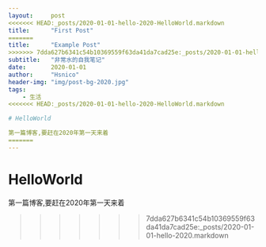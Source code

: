 ```yaml
---
layout:     post
<<<<<<< HEAD:_posts/2020-01-01-hello-2020-HelloWorld.markdown
title:      "First Post"
=======
title:      "Example Post"
>>>>>>> 7dda627b6341c54b10369559f63da41da7cad25e:_posts/2020-01-01-hello-2020.markdown
subtitle:   "非常水的自我笔记"
date:       2020-01-01
author:     "Hsnico"
header-img: "img/post-bg-2020.jpg"
tags:
    - 生活
<<<<<<< HEAD:_posts/2020-01-01-hello-2020-HelloWorld.markdown

# HelloWorld

第一篇博客,要赶在2020年第一天来着
=======
---
```


# HelloWorld

第一篇博客,要赶在2020年第一天来着
>>>>>>> 7dda627b6341c54b10369559f63da41da7cad25e:_posts/2020-01-01-hello-2020.markdown
